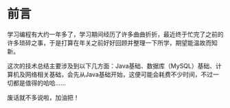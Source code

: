 # 前言

学习编程有大约一年多了，学习期间经历了许多曲曲折折，最近终于忙完了之前的许多琐碎之事，于是打算在年关之前好好回顾并整理一下所学，期望能温故而知新。

这次的技术总结主要涉及到以下几方面：Java基础、数据库（MySQL）基础、计算机及网络相关基础，会先从Java基础开始，这便可能会耗费不少时间，不过一切都是值得的哈哈......

废话就不多说啦，加油把！


